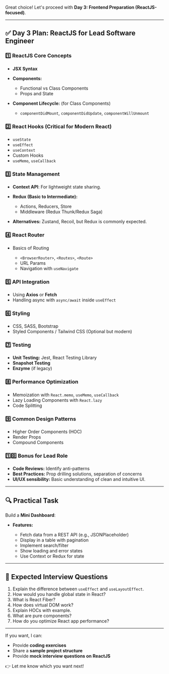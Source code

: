 Great choice! Let's proceed with **Day 3: Frontend Preparation (ReactJS-focused)**.

---

## ✅ **Day 3 Plan: ReactJS for Lead Software Engineer**

### 1️⃣ **ReactJS Core Concepts**

* **JSX Syntax**
* **Components:**

  * Functional vs Class Components
  * Props and State
* **Component Lifecycle:** (for Class Components)

  * `componentDidMount`, `componentDidUpdate`, `componentWillUnmount`

### 2️⃣ **React Hooks (Critical for Modern React)**

* `useState`
* `useEffect`
* `useContext`
* Custom Hooks
* `useMemo`, `useCallback`

### 3️⃣ **State Management**

* **Context API**: For lightweight state sharing.
* **Redux (Basic to Intermediate):**

  * Actions, Reducers, Store
  * Middleware (Redux Thunk/Redux Saga)
* **Alternatives:** Zustand, Recoil, but Redux is commonly expected.

### 4️⃣ **React Router**

* Basics of Routing

  * `<BrowserRouter>`, `<Routes>`, `<Route>`
  * URL Params
  * Navigation with `useNavigate`

### 5️⃣ **API Integration**

* Using **Axios** or **Fetch**
* Handling async with `async/await` inside `useEffect`

### 6️⃣ **Styling**

* CSS, SASS, Bootstrap
* Styled Components / Tailwind CSS (Optional but modern)

### 7️⃣ **Testing**

* **Unit Testing:** Jest, React Testing Library
* **Snapshot Testing**
* **Enzyme** (if legacy)

### 8️⃣ **Performance Optimization**

* Memoization with `React.memo`, `useMemo`, `useCallback`
* Lazy Loading Components with `React.lazy`
* Code Splitting

### 9️⃣ **Common Design Patterns**

* Higher Order Components (HOC)
* Render Props
* Compound Components

### 1️⃣0️⃣ **Bonus for Lead Role**

* **Code Reviews:** Identify anti-patterns
* **Best Practices:** Prop drilling solutions, separation of concerns
* **UI/UX sensibility:** Basic understanding of clean and intuitive UI.

---

## 🔍 **Practical Task**

Build a **Mini Dashboard**:

* **Features:**

  * Fetch data from a REST API (e.g., JSONPlaceholder)
  * Display in a table with pagination
  * Implement search/filter
  * Show loading and error states
  * Use Context or Redux for state

---

## 📝 **Expected Interview Questions**

1. Explain the difference between `useEffect` and `useLayoutEffect`.
2. How would you handle global state in React?
3. What is React Fiber?
4. How does virtual DOM work?
5. Explain HOCs with example.
6. What are pure components?
7. How do you optimize React app performance?

---

If you want, I can:

* Provide **coding exercises**
* Share a **sample project structure**
* Provide **mock interview questions on ReactJS**

👉 Let me know which you want next!
